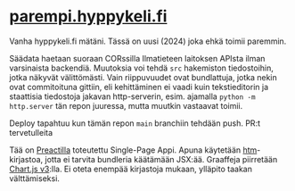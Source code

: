 
# [parempi.hyppykeli.fi](https://parempi.hyppykeli.fi)

Vanha hyppykeli.fi mätäni. Tässä on uusi (2024) joka ehkä toimii paremmin.

Säädata haetaan suoraan CORssilla Ilmatieteen laitoksen APIsta ilman varsinaista backendiä. Muutoksia voi tehdä `src` hakemiston tiedostoihin, jotka näkyvät välittömästi. Vain riippuvuudet ovat bundlattuja, jotka nekin ovat commitoituna gittiin, eli kehittäminen ei vaadi kuin tekstieditorin ja staattisia tiedostoja jakavan http-serverin, esim. ajamalla `python -m http.server` tän repon juuressa, mutta muutkin vastaavat toimii.

Deploy tapahtuu kun tämän repon `main` branchiin tehdään push. PR:t tervetulleita


Tää on [Preactilla](https://preactjs.com/) toteutettu Single-Page Appi. Apuna käytetään [htm](https://github.com/developit/htm)-kirjastoa, jotta ei tarvita
bundleria käätämään JSX:ää. Graaffeja piirretään [Chart.js v3](https://www.chartjs.org/):lla. Ei oteta enempää kirjastoja mukaan, ylläpito taakan välttämiseksi.
